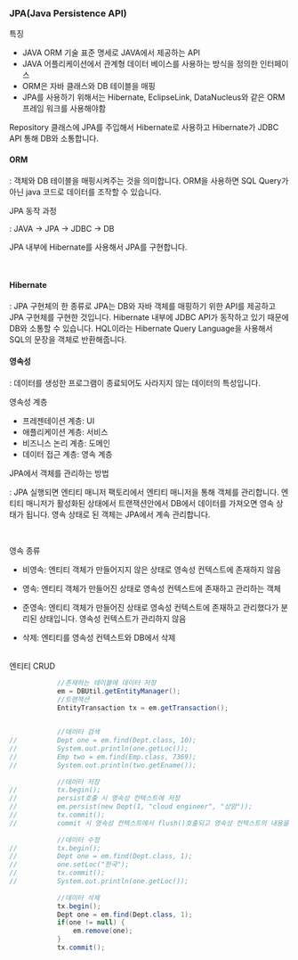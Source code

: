 
### JPA(Java Persistence API)

특징 

+ JAVA ORM 기술 표준 명세로 JAVA에서 제공하는 API
+ JAVA 어플리케이션에서 관계형 데이터 베이스를 사용하는 방식을 정의한 인터페이스 
+ ORM은 자바 클래스와 DB 테이블을 매핑
+ JPA를 사용하기 위해서는 Hibernate, EclipseLink, DataNucleus와 같은 ORM 프레임 워크를 사용해야함 

Repository 클래스에 JPA를 주입해서 Hibernate로 사용하고 Hibernate가 JDBC API 통해 DB와 소통합니다. 

#### ORM

: 객체와 DB 테이블을 매핑시켜주는 것을 의미합니다. ORM을 사용하면 SQL Query가 아닌 java 코드로 데이터를 조작할 수 있습니다. 


JPA 동작 과정

: JAVA -> JPA -> JDBC -> DB

  JPA 내부에 Hibernate를 사용해서 JPA를 구현합니다.

<br>

#### Hibernate

: JPA 구현체의 한 종류로 JPA는 DB와 자바 객체를 매핑하기 위한 API를 제공하고 JPA 구현체를 구현한 것입니다.
  Hibernate 내부에 JDBC API가 동작하고 있기 때문에 DB와 소통할 수 있습니다. HQL이라는 Hibernate Query Language을 사용해서 SQL의 문장을 객체로 반환해줍니다. 

#### 영속성

: 데이터를 생성한 프로그램이 종료되어도 사라지지 않는 데이터의 특성입니다. 

영속성 계층
  
  + 프레젠테이션 계층: UI 
  + 애플리케이션 계층: 서비스 
  + 비즈니스 논리 계층: 도메인 
  + 데이터 접근 계층: 영속 계층

JPA에서 객체를 관리하는 방법

: JPA 실행되면 엔티티 매니저 팩토리에서 엔티티 매니저을 통해 객체를 관리합니다. 엔티티 매니저가 활성화된 상태에서 트랜잭션안에서 DB에서 데이터를 가져오면 영속 상태가 됩니다. 영속 상태로 된 객체는 JPA에서 계속 관리합니다.  

<br>

영속 종류

+ 비영속: 엔티티 객체가 만들어지지 않은 상태로 영속성 컨텍스트에 존재하지 않음

+ 영속: 엔티티 객체가 만들어진 상태로 영속성 컨텍스트에 존재하고 관리하는 객체

+ 준영속: 엔티티 객체가 만들어진 상태로 영속성 컨텍스트에 존재하고 관리했다가 분리된 상태입니다. 영속성 컨텍스트가 관리하지 않음 

+ 삭제: 엔티티를 영속성 컨텍스트와 DB에서 삭제

<br>
엔티티 CRUD

````JAVA 
  			//존재하는 테이블에 데이터 저장
			em = DBUtil.getEntityManager();
			//트랜잭션
			EntityTransaction tx = em.getTransaction();

			
			//데이터 검색
//			Dept one = em.find(Dept.class, 10);
//			System.out.println(one.getLoc());	
//			Emp two = em.find(Emp.class, 7369);
//			System.out.println(two.getEname());
		
			//데이터 저장 
//			tx.begin();
//			persist호출 시 영속성 컨텍스트에 저장 
//			em.persist(new Dept(1, "cloud engineer", "상암"));
//			tx.commit();		
//			commit 시 영속성 컨텍스트에서 flush()호출되고 영속성 컨텍스트의 내용을 DB와 동기화하고 COMMIOT실행
			
			//데이터 수정 
//			tx.begin();
//			Dept one = em.find(Dept.class, 1);
//			one.setLoc("한국");
//			tx.commit();
//			System.out.println(one.getLoc());
			
			//데이터 삭제 
			tx.begin();
			Dept one = em.find(Dept.class, 1);
			if(one != null) {
				em.remove(one);				
			}
			tx.commit();
````

